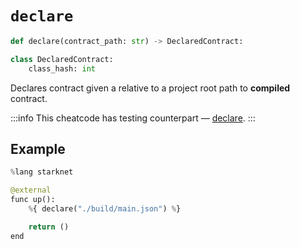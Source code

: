# `declare`

```python
def declare(contract_path: str) -> DeclaredContract:

class DeclaredContract:
    class_hash: int
```
Declares contract given a relative to a project root path to **compiled** contract.

:::info
This cheatcode has testing counterpart — [declare](/docs/tutorials/testing/cheatcodes/declare).
:::


## Example

```python
%lang starknet

@external
func up():
    %{ declare("./build/main.json") %}

    return ()
end

```